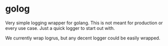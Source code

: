 # golog

Very simple logging wrapper for golang.
This is not meant for production or every use case.
Just a quick logger to start out with.

We currently wrap logrus, but any decent logger could be easily wrapped.
